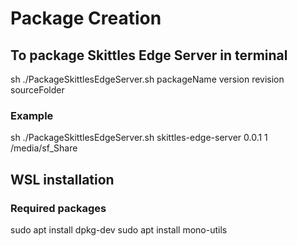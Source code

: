 # Package Creation

## To package Skittles Edge Server in terminal
sh ./PackageSkittlesEdgeServer.sh packageName version revision sourceFolder

### Example
sh ./PackageSkittlesEdgeServer.sh skittles-edge-server 0.0.1 1 /media/sf_Share

## WSL installation

### Required packages
sudo apt install dpkg-dev
sudo apt install mono-utils
